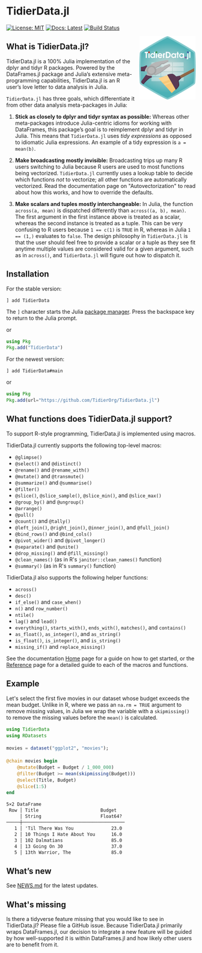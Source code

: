 # TidierData.jl

[![License: MIT](https://img.shields.io/badge/License-MIT-green.svg)](https://github.com/TidierOrg/TidierData.jl/blob/main/LICENSE)
[![Docs: Latest](https://img.shields.io/badge/Docs-Latest-blue.svg)](https://tidierorg.github.io/TidierData.jl/latest)
[![Build Status](https://github.com/TidierOrg/TidierData.jl/actions/workflows/CI.yml/badge.svg?branch=main)](https://github.com/TidierOrg/TidierData.jl/actions/workflows/CI.yml?query=branch%3Amain)
<!-- [![Downloads](https://shields.io/endpoint?url=https://pkgs.genieframework.com/api/v1/badge/TidierData&label=Downloads)](https://pkgs.genieframework.com?packages=TidierData) -->

<img src="/docs/src/assets/Tidier_jl_logo.png" align="right" style="padding-left:10px;" width="150"/>

## What is TidierData.jl?

TidierData.jl is a 100% Julia implementation of the dplyr and tidyr R packages. Powered by the DataFrames.jl package and Julia’s
extensive meta-programming capabilities, TidierData.jl is an R user’s love
letter to data analysis in Julia.

`TidierData.jl` has three goals, which differentiate it from other data analysis
meta-packages in Julia:

1.  **Stick as closely to dplyr and tidyr syntax as possible:** Whereas other
    meta-packages introduce Julia-centric idioms for working with
    DataFrames, this package’s goal is to reimplement dplyr and tidyr
    in Julia. This means that `TidierData.jl` uses *tidy expressions* as opposed
    to idiomatic Julia expressions. An example of a tidy expression is
    `a = mean(b)`.

2.  **Make broadcasting mostly invisible:** Broadcasting trips up many R
    users switching to Julia because R users are used to most functions
    being vectorized. `TidierData.jl` currently uses a lookup table to decide
    which functions *not* to vectorize; all other functions are
    automatically vectorized. Read the documentation page on "Autovectorization"
    to read about how this works, and how to override the defaults.

3.  **Make scalars and tuples mostly interchangeable:** In Julia, the function
    `across(a, mean)` is dispatched differently than `across((a, b), mean)`.
    The first argument in the first instance above is treated as a scalar,
    whereas the second instance is treated as a tuple. This can be very confusing
    to R users because `1 == c(1)` is `TRUE` in R, whereas in Julia `1 == (1,)`
    evaluates to `false`. The design philosophy in `TidierData.jl` is that the user
    should feel free to provide a scalar or a tuple as they see fit anytime
    multiple values are considered valid for a given argument, such as in
    `across()`, and `TidierData.jl` will figure out how to dispatch it.

## Installation

For the stable version:

```
] add TidierData
```

The `]` character starts the Julia [package manager](https://docs.julialang.org/en/v1/stdlib/Pkg/). Press the backspace key to return to the Julia prompt.

or


```julia
using Pkg
Pkg.add("TidierData")
```

For the newest version:

```
] add TidierData#main
```

or

```julia
using Pkg
Pkg.add(url="https://github.com/TidierOrg/TidierData.jl")
```

## What functions does TidierData.jl support?

To support R-style programming, TidierData.jl is implemented using macros.

TidierData.jl currently supports the following top-level macros:

- `@glimpse()`
- `@select()` and `@distinct()`
- `@rename()` and `@rename_with()`
- `@mutate()` and `@transmute()` 
- `@summarize()` and `@summarise()`
- `@filter()`
- `@slice()`, `@slice_sample()`, `@slice_min()`, and `@slice_max()`
- `@group_by()` and `@ungroup()`
- `@arrange()`
- `@pull()`
- `@count()` and `@tally()`
- `@left_join()`, `@right_join()`, `@inner_join()`, and `@full_join()`
- `@bind_rows()` and `@bind_cols()`
- `@pivot_wider()` and `@pivot_longer()`
- `@separate()` and `@unite()`
- `@drop_missing()` and `@fill_missing()`
- `@clean_names()` (as in R's `janitor::clean_names()` function)
- `@summary()` (as in R's `summary()` function)

TidierData.jl also supports the following helper functions:

- `across()`
- `desc()`
- `if_else()` and `case_when()`
- `n()` and `row_number()`
- `ntile()`
- `lag()` and `lead()`
- `everything()`, `starts_with()`, `ends_with()`, `matches()`, and `contains()`
- `as_float()`, `as_integer()`, and `as_string()`
- `is_float()`, `is_integer()`, and `is_string()`
- `missing_if()` and `replace_missing()`

See the documentation [Home](https://tidierorg.github.io/TidierData.jl/latest/) page for a guide on how to get started, or the [Reference](https://tidierorg.github.io/TidierData.jl/latest/reference/) page for a detailed guide to each of the macros and functions.

## Example

Let's select the first five movies in our dataset whose budget exceeds the mean budget. Unlike in R, where we pass an `na.rm = TRUE` argument to remove missing values, in Julia we wrap the variable with a `skipmissing()` to remove the missing values before the `mean()` is calculated.

```julia
using TidierData
using RDatasets

movies = dataset("ggplot2", "movies");

@chain movies begin
    @mutate(Budget = Budget / 1_000_000)
    @filter(Budget >= mean(skipmissing(Budget)))
    @select(Title, Budget)
    @slice(1:5)
end
```

```
5×2 DataFrame
 Row │ Title                       Budget   
     │ String                      Float64? 
─────┼──────────────────────────────────────
   1 │ 'Til There Was You              23.0
   2 │ 10 Things I Hate About You      16.0
   3 │ 102 Dalmatians                  85.0
   4 │ 13 Going On 30                  37.0
   5 │ 13th Warrior, The               85.0
```

## What’s new

See [NEWS.md](https://github.com/TidierOrg/TidierData.jl/blob/main/NEWS.md) for the latest updates.

## What's missing

Is there a tidyverse feature missing that you would like to see in TidierData.jl? Please file a GitHub issue. Because TidierData.jl primarily wraps DataFrames.jl, our decision to integrate a new feature will be guided by how well-supported it is within DataFrames.jl and how likely other users are to benefit from it.